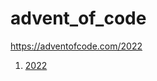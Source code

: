 # advent_of_code

https://adventofcode.com/2022

1. [2022](https://github.com/philosowaffle/advent_of_code/tree/2022)

